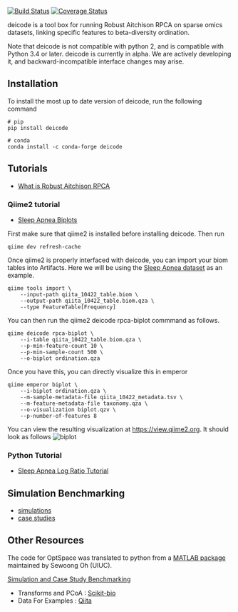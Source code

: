 [![Build Status](https://travis-ci.org/biocore/DEICODE.svg?branch=master)](https://travis-ci.org/biocore/DEICODE)
[![Coverage Status](https://coveralls.io/repos/github/biocore/DEICODE/badge.svg?branch=master)](https://coveralls.io/github/biocore/DEICODE?branch=master)

deicode is a tool box for running Robust Aitchison RPCA on sparse omics datasets, linking specific features to beta-diversity ordination.

Note that deicode is not compatible with python 2, and is compatible with Python 3.4 or later. deicode is currently in alpha. We are actively developing it, and backward-incompatible interface changes may arise.

## Installation

To install the most up to date version of deicode, run the following command

    # pip
    pip install deicode

    # conda
    conda install -c conda-forge deicode 


## Tutorials

* [What is Robust Aitchison RPCA](https://github.com/biocore/DEICODE/blob/master/ipynb/introduction.ipynb)

### Qiime2 tutorial

* [Sleep Apnea Biplots](https://github.com/biocore/DEICODE/blob/master/ipynb/sleep_apnea/SleepApnea-qiime2-tutorial.ipynb)

First make sure that qiime2 is installed before installing deicode. Then run

```
qiime dev refresh-cache
```

Once qiime2 is properly interfaced with deicode, you can import your biom tables
into Artifacts.  Here we will be using the [Sleep Apnea dataset](https://qiita.ucsd.edu/study/description/10422)
as an example.

```
qiime tools import \
    --input-path qiita_10422_table.biom \
    --output-path qiita_10422_table.biom.qza \
    --type FeatureTable[Frequency]
```
You can then run the qiime2 deicode rpca-biplot commmand as follows.

```
qiime deicode rpca-biplot \
    --i-table qiita_10422_table.biom.qza \
    --p-min-feature-count 10 \
    --p-min-sample-count 500 \
    --o-biplot ordination.qza
```
Once you have this, you can directly visualize this in emperor
```
qiime emperor biplot \
    --i-biplot ordination.qza \
    --m-sample-metadata-file qiita_10422_metadata.tsv \
    --m-feature-metadata-file taxonomy.qza \
    --o-visualization biplot.qzv \
    --p-number-of-features 8
```
You can view the resulting visualization at https://view.qiime2.org.
It should look as follows
![biplot](https://github.com/biocore/DEICODE/blob/master/ipynb/sleep_apnea/qiime_view.png)

### Python Tutorial

* [Sleep Apnea Log Ratio Tutorial](https://github.com/biocore/DEICODE/blob/master/ipynb/sleep_apnea/SleepApnea-python-tutorial.ipynb)

## Simulation Benchmarking

* [simulations](https://github.com/biocore/DEICODE/tree/master/benchmarking/simulations)
* [case studies](https://github.com/biocore/DEICODE/tree/master/benchmarking/case_studies)

## Other Resources

The code for OptSpace was translated to python from a [MATLAB package](http://swoh.web.engr.illinois.edu/software/optspace/code.html) maintained by Sewoong Oh (UIUC).

[Simulation and Case Study Benchmarking](https://github.com/cameronmartino/deicode-benchmarking)

- Transforms and PCoA : [Scikit-bio](https://github.com/biocore/scikit-bio)
- Data For Examples : [Qiita](https://qiita.ucsd.edu/)
